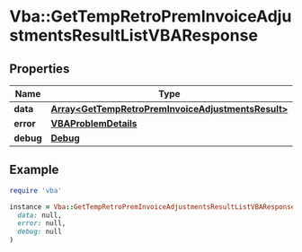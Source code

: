 # Vba::GetTempRetroPremInvoiceAdjustmentsResultListVBAResponse

## Properties

| Name | Type | Description | Notes |
| ---- | ---- | ----------- | ----- |
| **data** | [**Array&lt;GetTempRetroPremInvoiceAdjustmentsResult&gt;**](GetTempRetroPremInvoiceAdjustmentsResult.md) |  | [optional] |
| **error** | [**VBAProblemDetails**](VBAProblemDetails.md) |  | [optional] |
| **debug** | [**Debug**](Debug.md) |  | [optional] |

## Example

```ruby
require 'vba'

instance = Vba::GetTempRetroPremInvoiceAdjustmentsResultListVBAResponse.new(
  data: null,
  error: null,
  debug: null
)
```

